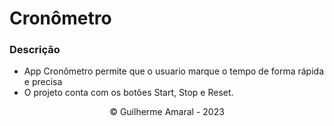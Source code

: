# Cronômetro

### Descrição

- App Cronômetro permite que o usuario marque o tempo de forma rápida e precisa
- O projeto conta com os botões Start, Stop e Reset.

<div align="center">
    <p> &copy; Guilherme Amaral - 2023 </p>
</div>